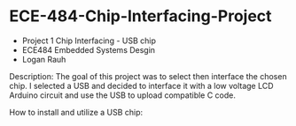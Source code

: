 # ECE-484-Chip-Interfacing-Project

* Project 1 Chip Interfacing - USB chip
* ECE484 Embedded Systems Desgin
* Logan Rauh

Description:
The goal of this project was to select then interface the chosen chip. I selected a USB and decided to interface it with a low voltage LCD Arduino circuit and use the USB to upload compatible C code.

How to install and utilize a USB chip:


